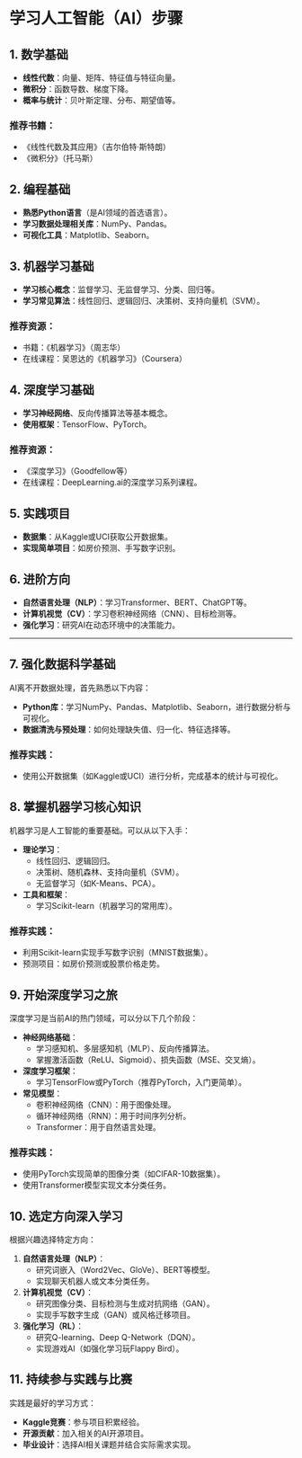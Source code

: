 # 学习人工智能（AI）步骤

## 1. 数学基础

- **线性代数**：向量、矩阵、特征值与特征向量。
- **微积分**：函数导数、梯度下降。
- **概率与统计**：贝叶斯定理、分布、期望值等。

### 推荐书籍：
- 《线性代数及其应用》（吉尔伯特·斯特朗）
- 《微积分》（托马斯）

## 2. 编程基础

- **熟悉Python语言**（是AI领域的首选语言）。
- **学习数据处理相关库**：NumPy、Pandas。
- **可视化工具**：Matplotlib、Seaborn。

## 3. 机器学习基础

- **学习核心概念**：监督学习、无监督学习、分类、回归等。
- **学习常见算法**：线性回归、逻辑回归、决策树、支持向量机（SVM）。

### 推荐资源：
- 书籍：《机器学习》（周志华）
- 在线课程：吴恩达的《机器学习》（Coursera）

## 4. 深度学习基础

- **学习神经网络**、反向传播算法等基本概念。
- **使用框架**：TensorFlow、PyTorch。

### 推荐资源：
- 《深度学习》（Goodfellow等）
- 在线课程：DeepLearning.ai的深度学习系列课程。

## 5. 实践项目

- **数据集**：从Kaggle或UCI获取公开数据集。
- **实现简单项目**：如房价预测、手写数字识别。

## 6. 进阶方向

- **自然语言处理（NLP）**：学习Transformer、BERT、ChatGPT等。
- **计算机视觉（CV）**：学习卷积神经网络（CNN）、目标检测等。
- **强化学习**：研究AI在动态环境中的决策能力。

---

## 7. 强化数据科学基础

AI离不开数据处理，首先熟悉以下内容：
- **Python库**：学习NumPy、Pandas、Matplotlib、Seaborn，进行数据分析与可视化。
- **数据清洗与预处理**：如何处理缺失值、归一化、特征选择等。

### 推荐实践：
- 使用公开数据集（如Kaggle或UCI）进行分析，完成基本的统计与可视化。

## 8. 掌握机器学习核心知识

机器学习是人工智能的重要基础。可以从以下入手：
- **理论学习**：
  - 线性回归、逻辑回归。
  - 决策树、随机森林、支持向量机（SVM）。
  - 无监督学习（如K-Means、PCA）。
- **工具和框架**：
  - 学习Scikit-learn（机器学习的常用库）。

### 推荐实践：
- 利用Scikit-learn实现手写数字识别（MNIST数据集）。
- 预测项目：如房价预测或股票价格走势。

## 9. 开始深度学习之旅

深度学习是当前AI的热门领域，可以分以下几个阶段：
- **神经网络基础**：
  - 学习感知机、多层感知机（MLP）、反向传播算法。
  - 掌握激活函数（ReLU、Sigmoid）、损失函数（MSE、交叉熵）。
- **深度学习框架**：
  - 学习TensorFlow或PyTorch（推荐PyTorch，入门更简单）。
- **常见模型**：
  - 卷积神经网络（CNN）：用于图像处理。
  - 循环神经网络（RNN）：用于时间序列分析。
  - Transformer：用于自然语言处理。

### 推荐实践：
- 使用PyTorch实现简单的图像分类（如CIFAR-10数据集）。
- 使用Transformer模型实现文本分类任务。

## 10. 选定方向深入学习

根据兴趣选择特定方向：
1. **自然语言处理（NLP）**：
   - 研究词嵌入（Word2Vec、GloVe）、BERT等模型。
   - 实现聊天机器人或文本分类任务。
2. **计算机视觉（CV）**：
   - 研究图像分类、目标检测与生成对抗网络（GAN）。
   - 实现手写数字生成（GAN）或风格迁移项目。
3. **强化学习（RL）**：
   - 研究Q-learning、Deep Q-Network（DQN）。
   - 实现游戏AI（如强化学习玩Flappy Bird）。

## 11. 持续参与实践与比赛

实践是最好的学习方式：
- **Kaggle竞赛**：参与项目积累经验。
- **开源贡献**：加入相关的AI开源项目。
- **毕业设计**：选择AI相关课题并结合实际需求实现。

